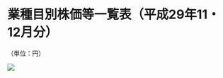 # 業種目別株価等一覧表（平成29年11・12月分）

（単位：円）

![](https://www.nta.go.jp/tmp/be2c9b3b-daf7-486a-b1e6-094598dc15f6/images/8658861fa7731ba2fc71b8d7d718a9eb15474cfae49355dfd9e2bdfccc0c66bf.jpg)